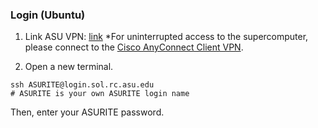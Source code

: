 ### Login (Ubuntu)
1. Link ASU VPN: [link](https://asurc.atlassian.net/wiki/spaces/RC/pages/1905131521/Connecting+to+the+Supercomputers+with+SSH)
*For uninterrupted access to the supercomputer, please connect to the [Cisco AnyConnect Client VPN](https://sslvpn-im.asu.edu/CACHE/stc/1/index.html).

2. Open a new terminal.
```
ssh ASURITE@login.sol.rc.asu.edu
# ASURITE is your own ASURITE login name
```
Then, enter your ASURITE password.
